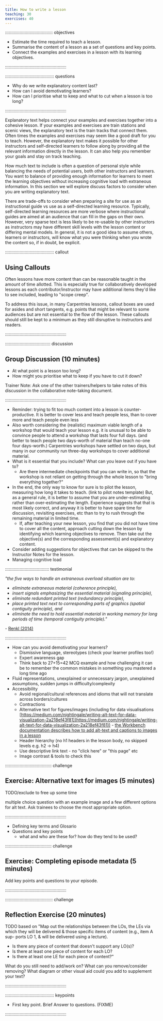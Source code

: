 ```yaml
---
title: How to write a lesson
teaching: 30
exercises: 40
---
```


::::::::::::::::::::::::::::::::::::::: objectives

- Estimate the time required to teach a lesson.
- Summarise the content of a lesson as a set of questions and key points.
- Connect the examples and exercises in a lesson with its learning objectives.

::::::::::::::::::::::::::::::::::::::::::::::::::

:::::::::::::::::::::::::::::::::::::::: questions

- Why do we write explanatory content last?
- How can I avoid demotivating learners?
- How can I prioritise what to keep and what to cut when a lesson is too long?

::::::::::::::::::::::::::::::::::::::::::::::::::


Explanatory text helps connect your examples and exercises together into a cohesive lesson.
If your examples and exercises are train stations and scenic views, 
the explanatory text is the train tracks that connect them.
Often times the examples and exercises may seem like a good draft for you to teach.
However, the explanatory text makes it possible for other instructors and self-directed learners 
to follow along by providing all the relevant information directly in the lesson.
It can also help you remember your goals and stay on track teaching.

How much text to include is often a question of personal style while balancing the needs of 
potential users, both other instructors and learners.
You want to balance of providing enough information for learners to meet the learning objectives 
without increasing cognitive load with extraneous information.
In this section we will explore discuss factors to consider when you are writing explanatory text.

There are trade-offs to consider when preparing a site for use as an instructional guide vs use as a self-directed learning resource.
Typically, self-directed learning resources are more verbose where instructional guides are aimed at an audience that can fill in the gaps on their own.
However, very sparse text is less likely to be re-usable by other instructors as instructors
may have different skill levels with the lesson content or differing mental models.
In general, it is not a good idea to assume others, learners or instructors, 
will know what you were thinking when you wrote the content
so, if in doubt, be explicit.

::::::::::::::::::::::::::::::::::::::::  callout

## Using Callouts

Often lessons have more content than can be reasonable taught in the amount of time allotted.
This is especially true for collaboratively developed lessons as each contributor/instructor 
may have additional items they'd like to see included, leading to "scope creep".

To address this issue, in many Carpentries lessons, callout boxes are used for asides and short tangents, 
e.g. points that might be relevant to some audiences but are not essential to the flow of the lesson.
These callouts should still be kept to a minimum as they still disruptive to instructors and readers.


::::::::::::::::::::::::::::::::::::::::::::::::::

:::::::::::::::::::::::::::::::::::::  discussion

## Group Discussion (10 minutes)


- At what point is a lesson too long?
- How might you prioritise what to keep if you have to cut it down?

Trainer Note: Ask one of the other trainers/helpers to take notes of this discussion in the collaborative
note-taking document.


::::::::::::::::::::::::::::::::::::::::::::::::::

- Reminder: trying to fit too much content into a lesson is counter-productive.
  It is better to cover less and teach people less,
  than to cover more and teach people even less
- Also worth considering the (realistic) maximum viable length of a workshop
  that would teach your lesson
  e.g. it is unusual to be able to convince people to attend a workshop that lasts four full days.
  (and better to teach people two days-worth of material than teach no-one four days-worth.)
  Carpentries workshops have settled on two days,
  but many in our community run three-day workshops to cover additional material.
- What is it essential that you include?
  What can you leave out if you have to?
  - Are there intermediate checkpoints that you can write in,
    so that the workshop is not reliant on getting through the whole lesson to
    "bring everything together?"
- In the end, the only way to know for sure is to pilot the lesson,
  measuring how long it takes to teach. (link to pilot notes template)
  But, as a general rule,
  it is better to assume that you are under-estimating
  rather than over-estimating the length.
  Experience suggests that that is most likely correct,
  and anyway it is better to have spare time for discussion,
  revisiting exercises, etc
  than to try to rush through the remaining material in limited time.
  - If, after teaching your new lesson, you find that you did not have time to cover all the content,
    approach cutting down the lesson by identifying which learning objectives to remove.
    Then take out the objective(s) and the corresponding assessment(s) and explanatory content.
- Consider adding suggestions for objectives that can be skipped to the Instructor Notes for the lesson.
- Managing cognitive load



::::::::::::::::::::::::::::::::::::  testimonial

*"the five ways to handle an extraneous overload situation are to:*

- *eliminate extraneous material (coherence principle),*
- *insert signals emphasizing the essential material (signaling principle),*
- *eliminate redundant printed text (redundancy principle),*
- *place printed text next to corresponding parts of graphics (spatial contiguity principle), and*
- *eliminate the need to hold essential material in working memory for long periods of time (temporal contiguity principle)."*

\- [Renkl (2014)](https://www.cambridge.org/core/books/cambridge-handbook-of-multimedia-learning/worked-examples-principle-in-multimedia-learning/8753055D1FB47CF1E2BB897FD44FBEF8)


::::::::::::::::::::::::::::::::::::::::::::::::::

- How can you avoid demotivating your learners?
  - Dismissive language, stereotypes (check your learner profiles too!)
  - Expert awareness gap
  - Think back to 27+15=42 MCQ example and
    how challenging it can be to remember the common mistakes in something you mastered a long time ago
- Fluid representations, unexplained or unnecessary jargon, unexplained assumptions, sudden jumps in difficulty/complexity
- Accessibility
  - Avoid regional/cultural references and idioms that will not translate across borders/cultures
  - Contractions
  - Alternative text for figures/images (including for data visualisations [https://medium.com/nightingale/writing-alt-text-for-data-visualization-2a218ef43f81](https://medium.com/nightingale/writing-alt-text-for-data-visualization-2a218ef43f81)) - [the Workbench documentation describes how to add alt-text and captions to images in a lesson](https://carpentries.github.io/sandpaper-docs/episodes.html#figures)
  - Header hierarchy (no h1 headers in the lesson body, no skipped levels e.g. h2 -> h4)
  - Use descriptive link text - no "click here" or "this page" etc
  - Image contrast \& tools to check this

::::::::::::::::::::::::::::::::::::::  challenge

## Exercise: Alternative text for images (5 minutes)

TODO/exclude to free up some time

multiple choice question with an example image and a few different options for alt text.
Ask trainees to choose the most appropriate option.

::::::::::::::::::::::::::::::::::::::::::::::::::

- Defining key terms and Glosario
- Questions and key points
  - what and who are these for? how do they tend to be used?

::::::::::::::::::::::::::::::::::::::  challenge

## Exercise: Completing episode metadata (5 minutes)

Add key points and questions to your episode.

::::::::::::::::::::::::::::::::::::::::::::::::::

:::::::::::::::::::::::::::::::::::::::  challenge

## Reflection Exercise (20 minutes)

TODO based on
"Map out the relationships between the LOs,
the LEs via which they will be delivered \& those specific items of content
(e.g., item A sup- ports LO 1, \& will be delivered using a lecture).

- Is there any piece of content that doesn't support any LO(s)?
- Is there at least one piece of content for each LO?
- Is there at least one LE for each piece of content?"

What do you still need to add/work on? What can you remove/consider removing?
What diagram or other visual aid could you add to supplement your text?


::::::::::::::::::::::::::::::::::::::::::::::::::



:::::::::::::::::::::::::::::::::::::::: keypoints

- First key point. Brief Answer to questions. (FIXME)

::::::::::::::::::::::::::::::::::::::::::::::::::


